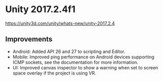 # Unity 2017.2.4f1
https://unity3d.com/unity/whats-new/unity-2017.2.4

## Improvements

<ul>
<li>Android: Added API 26 and 27 to scripting and Editor.</li>
<li>Mobile: Improved ping performance on Android devices supporting ICMP sockets, see the documentation for more information.</li>
<li>UI: Improved canvas inspector to show a warning when set to screen space overlay if the project is using VR.</li>
</ul>
